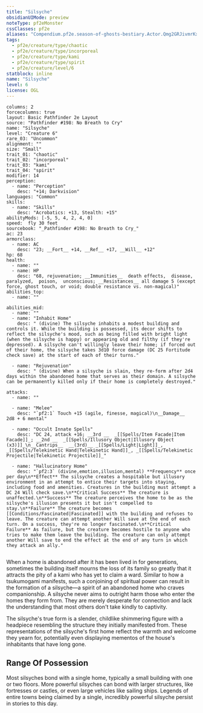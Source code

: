 ```yaml
---
title: "Silsyche"
obsidianUIMode: preview
noteType: pf2eMonster
cssClasses: pf2e
aliases: "Compendium.pf2e.season-of-ghosts-bestiary.Actor.Qmg2GRJivmrKxJ4C" 
tags:
  - pf2e/creature/type/chaotic
  - pf2e/creature/type/incorporeal
  - pf2e/creature/type/kami
  - pf2e/creature/type/spirit
  - pf2e/creature/level/6
statblock: inline
name: "Silsyche"
level: 6
license: OGL
---
```


```statblock
columns: 2
forcecolumns: true
layout: Basic Pathfinder 2e Layout
source: "Pathfinder #198: No Breath to Cry"
name: "Silsyche"
level: "Creature 6"
rare_03: "Uncommon"
alignment: ""
size: "Small"
trait_01: "chaotic"
trait_02: "incorporeal"
trait_03: "kami"
trait_04: "spirit"
modifier: 14
perception:
  - name: "Perception"
    desc: "+14; Darkvision"
languages: "Common"
skills:
  - name: "Skills"
    desc: "Acrobatics: +13, Stealth: +15"
abilityMods: [-5, 5, 4, 2, 4, 0]
speed:  fly 30 feet
sourcebook: "_Pathfinder #198: No Breath to Cry_"
ac: 23
armorclass:
  - name: AC
    desc: "23; __Fort__ +14, __Ref__ +17, __Will__ +12"
hp: 68
health:
  - name: ""
  - name: HP
    desc: "68, rejuvenation; __Immunities__  death effects,  disease,  paralyzed,  poison,  unconscious; __Resistances__ all damage 5 (except force, ghost touch, or void; double resistance vs. non-magical)"
abilities_top:
  - name: ""

abilities_mid:
  - name: ""
  - name: "Inhabit Home"
    desc: " (divine) The silsyche inhabits a modest building and controls it. While the building is possessed, its decor shifts to reflect the silsyche's mood, such as being filled with bright light (when the silsyche is happy) or appearing old and filthy (if they're depressed). A silsyche can't willingly leave their home; if forced out of their home, the silsyche takes 3d10 force damage (DC 25 Fortitude check save) at the start of each of their turns."

  - name: "Rejuvenation"
    desc: " (divine) When a silsyche is slain, they re-form after 2d4 days within the abandoned home that serves as their domain. A silsyche can be permanently killed only if their home is completely destroyed."

attacks:
  - name: ""

  - name: "Melee"
    desc: "`pf2:1` Touch +15 (agile, finesse, magical)\n__Damage__  2d8 + 6 mental"

  - name: "Occult Innate Spells"
    desc: "DC 24, attack +16; __3rd __  _[[Spells/Item Facade|Item Facade]]_; __2nd __  _[[Spells/Illusory Object|Illusory Object (x3)]]_\n__Cantrips__  __(3rd)__ _[[Spells/Light|Light]]_, _[[Spells/Telekinetic Hand|Telekinetic Hand]]_, _[[Spells/Telekinetic Projectile|Telekinetic Projectile]]_"

  - name: "Hallucinatory Home"
    desc: "`pf2:3` (divine,emotion,illusion,mental) **Frequency** once per day\n**Effect** The silsyche creates a hospitable but illusory environment in an attempt to entice their targets into staying, including food and amenities. Creatures in the building must attempt a DC 24 Will check save.\n**Critical Success** The creature is unaffected.\n**Success** The creature perceives the home to be as the silsyche's illusion presents it but isn't compelled to stay.\n**Failure** The creature becomes [[Conditions/Fascinated|Fascinated]] with the building and refuses to leave. The creature can attempt another Will save at the end of each turn. On a success, they're no longer fascinated.\n**Critical Failure** As failure, but the creature becomes hostile to anyone who tries to make them leave the building. The creature can only attempt another Will save to end the effect at the end of any turn in which they attack an ally."
 
```



When a home is abandoned after it has been lived in for generations, sometimes the building itself mourns the loss of its family so greatly that it attracts the pity of a kami who has yet to claim a ward. Similar to how a tsukumogami manifests, such a conjoining of spiritual power can result in the formation of a silsyche—a spirit of an abandoned home who craves companionship. A silsyche never aims to outright harm those who enter the homes they form from. They are merely desperate for connection and lack the understanding that most others don't take kindly to captivity.

The silsyche's true form is a slender, childlike shimmering figure with a headpiece resembling the structure they initially manifested from. These representations of the silsyche's first home reflect the warmth and welcome they yearn for, potentially even displaying mementos of the house's inhabitants that have long gone.

## Range Of Possession

Most silsyches bond with a single home, typically a small building with one or two floors. More powerful silsyches can bond with larger structures, like fortresses or castles, or even large vehicles like sailing ships. Legends of entire towns being claimed by a single, incredibly powerful silsyche persist in stories to this day.
